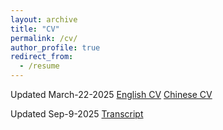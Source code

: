 ```yaml
---
layout: archive
title: "CV"
permalink: /cv/
author_profile: true
redirect_from:
  - /resume
---
```


Updated March-22-2025
[English CV](http://cxh42.github.io/files/CV.pdf)
[Chinese CV](http://cxh42.github.io/files/CNCV322.pdf)

Updated Sep-9-2025
[Transcript](http://cxh42.github.io/files/UWUnofficialTranscript.pdf)